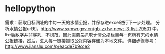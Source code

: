 # hellopython
需求：获取目标网址的中每一天的水情公报，并保存进excel进行下一步处理。
分析水情公报url知，http://www.sxmwr.gov.cn/gb-zxfw-news-3-list-79501 中，list后数字并非序列，不规范。因此需要先抓取水情公报栏目每一页所有天的水情公报链接，然后，进入每一链接抓取公报内容存储为本地文件。
详细步骤参考：http://www.jianshu.com/p/eacde7b9cce2
